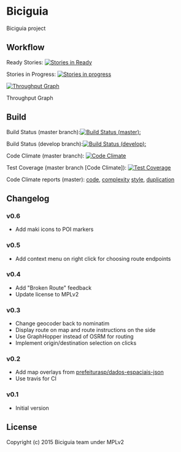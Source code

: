 # Biciguia

Biciguia project

## Workflow
Ready Stories: [![Stories in Ready](https://badge.waffle.io/biciguia/biciguia-frontend.png?label=ready&title=Ready)](http://waffle.io/biciguia/biciguia-frontend)

Stories in Progress: [![Stories in progress](https://badge.waffle.io/biciguia/biciguia-frontend.png?label=progress&title=Progress)](http://waffle.io/biciguia/biciguia-frontend)

[![Throughput Graph](https://graphs.waffle.io/biciguia/biciguia-frontend/throughput.svg)](https://waffle.io/biciguia/biciguia-frontend/metrics) 

Throughput Graph


## Build
Build Status (master branch):[![Build Status (master):](https://travis-ci.org/biciguia/biciguia-frontend.svg?branch=master)](https://travis-ci.org/biciguia/biciguia-frontend)

Build Status (develop branch):[![Build Status (develop):](https://travis-ci.org/biciguia/biciguia-frontend.svg?branch=develop)](https://travis-ci.org/biciguia/biciguia-frontend)

Code Climate (master branch): [![Code Climate](https://codeclimate.com/github/biciguia/biciguia-frontend/badges/gpa.svg)](https://codeclimate.com/github/biciguia/biciguia-frontend)

Test Coverage (master branch [Code Climate]): [![Test Coverage](https://codeclimate.com/github/biciguia/biciguia-frontend/badges/coverage.svg)](https://codeclimate.com/github/biciguia/biciguia-frontend/coverage)

Code Climate reports (master): [code](https://codeclimate.com/github/biciguia/biciguia-frontend/code), [complexity](https://codeclimate.com/github/biciguia/biciguia-frontend/issues/categories/complexity) 
[style](https://codeclimate.com/github/biciguia/biciguia-frontend/issues/categories/style), [duplication](https://codeclimate.com/github/biciguia/biciguia-frontend/issues/categories/duplication) 

## Changelog

### v0.6
- Add maki icons to POI markers

### v0.5
- Add context menu on right click for choosing route endpoints

### v0.4
- Add "Broken Route" feedback
- Update license to MPLv2

### v0.3
- Change geocoder back to nominatim
- Display route on map and route instructions on the side
- Use GraphHopper instead of OSRM for routing
- Implement origin/destination selection on clicks

### v0.2
- Add map overlays from [prefeiturasp/dados-espaciais-json](https://github.com/prefeiturasp/dados-espaciais-json)
- Use travis for CI

### v0.1
- Initial version

## License
Copyright (c) 2015 Biciguia team under MPLv2
